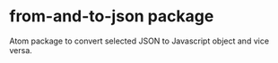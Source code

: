 # from-and-to-json package

Atom package to convert selected JSON to Javascript object and vice versa.
